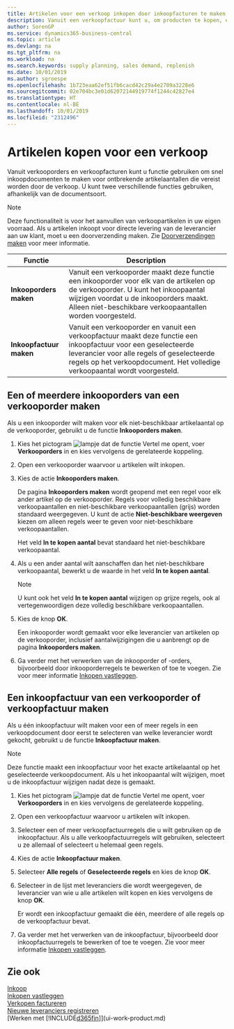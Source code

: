 ```yaml
---
title: Artikelen voor een verkoop inkopen door inkoopfacturen te maken | Microsoft Docs
description: Vanuit een verkoopfactuur kunt u, om producten te kopen, een inkoopfactuur maken voor een leverancier.
author: SorenGP
ms.service: dynamics365-business-central
ms.topic: article
ms.devlang: na
ms.tgt_pltfrm: na
ms.workload: na
ms.search.keywords: supply planning, sales demand, replenish
ms.date: 10/01/2019
ms.author: sgroespe
ms.openlocfilehash: 1b723eaa62ef51fb6cacd42c29a4e2709a3228e6
ms.sourcegitcommit: 02e704bc3e01d62072144919774f1244c42827e4
ms.translationtype: HT
ms.contentlocale: nl-BE
ms.lasthandoff: 10/01/2019
ms.locfileid: "2312496"
---
```

# <a name="purchase-items-for-a-sale"></a>Artikelen kopen voor een verkoop
Vanuit verkooporders en verkoopfacturen kunt u functie gebruiken om snel inkoopdocumenten te maken voor ontbrekende artikelaantallen die vereist worden door de verkoop. U kunt twee verschillende functies gebruiken, afhankelijk van de documentsoort.

> [!Note]
> Deze functionaliteit is voor het aanvullen van verkoopartikelen in uw eigen voorraad. Als u artikelen inkoopt voor directe levering van de leverancier aan uw klant, moet u een doorverzending maken. Zie [Doorverzendingen maken](sales-how-drop-shipment.md) voor meer informatie.   

|Functie|Description|
|--------|-----------|
|**Inkooporders maken**|Vanuit een verkooporder maakt deze functie een inkooporder voor elk van de artikelen op de verkooporder. U kunt het inkoopaantal wijzigen voordat u de inkooporders maakt. Alleen niet-beschikbare verkoopaantallen worden voorgesteld.
|**Inkoopfactuur maken**|Vanuit een verkooporder en vanuit een verkoopfactuur maakt deze functie een inkoopfactuur voor een geselecteerde leverancier voor alle regels of geselecteerde regels op het verkoopdocument. Het volledige verkoopaantal wordt voorgesteld.|

## <a name="to-create-one-or-more-purchase-orders-from-a-sales-order"></a>Een of meerdere inkooporders van een verkooporder maken
Als u een inkooporder wilt maken voor elk niet-beschikbaar artikelaantal op de verkooporder, gebruikt u de functie **Inkooporders maken**.

1. Kies het pictogram ![lampje dat de functie Vertel me opent](media/ui-search/search_small.png "Vertel me wat u wilt doen"), voer **Verkooporders** in en kies vervolgens de gerelateerde koppeling.
2. Open een verkooporder waarvoor u artikelen wilt inkopen.
3. Kies de actie **Inkooporders maken**.

    De pagina **Inkooporders maken** wordt geopend met een regel voor elk ander artikel op de verkooporder. Regels voor volledig beschikbare verkoopaantallen en niet-beschikbare verkoopaantallen (grijs) worden standaard weergegeven. U kunt de actie **Niet-beschikbare weergeven** kiezen om alleen regels weer te geven voor niet-beschikbare verkoopaantallen.

    Het veld **In te kopen aantal** bevat standaard het niet-beschikbare verkoopaantal.
4. Als u een ander aantal wilt aanschaffen dan het niet-beschikbare verkoopaantal, bewerkt u de waarde in het veld **In te kopen aantal**.

    > [!NOTE]  
    >   U kunt ook het veld **In te kopen aantal** wijzigen op grijze regels, ook al vertegenwoordigen deze volledig beschikbare verkoopaantallen.
5. Kies de knop **OK**.

    Een inkooporder wordt gemaakt voor elke leverancier van artikelen op de verkooporder, inclusief aantalwijzigingen die u aanbrengt op de pagina **Inkooporders maken**.
7. Ga verder met het verwerken van de inkooporder of -orders, bijvoorbeeld door inkooporderregels te bewerken of toe te voegen. Zie voor meer informatie [Inkopen vastleggen](purchasing-how-record-purchases.md).


## <a name="to-create-a-purchase-invoice-from-a-sales-order-or-sales-invoice"></a>Een inkoopfactuur van een verkooporder of verkoopfactuur maken
Als u één inkoopfactuur wilt maken voor een of meer regels in een verkoopdocument door eerst te selecteren van welke leverancier wordt gekocht, gebruikt u de functie **Inkoopfactuur maken**.

> [!NOTE]  
>   Deze functie maakt een inkoopfactuur voor het exacte artikelaantal op het geselecteerde verkoopdocument. Als u het inkoopaantal wilt wijzigen, moet u de inkoopfactuur wijzigen nadat deze is gemaakt.  

1. Kies het pictogram ![lampje dat de functie Vertel me opent](media/ui-search/search_small.png "Vertel me wat u wilt doen"), voer **Verkooporders** in en kies vervolgens de gerelateerde koppeling.
2. Open een verkoopfactuur waarvoor u artikelen wilt inkopen.
3. Selecteer een of meer verkoopfactuurregels die u wilt gebruiken op de inkoopfactuur. Als u alle verkoopfactuurregels wilt gebruiken, selecteert u ze allemaal of selecteert u helemaal geen regels.
4. Kies de actie **Inkoopfactuur maken**.
5. Selecteer **Alle regels** of **Geselecteerde regels** en kies de knop **OK**.  
6. Selecteer in de lijst met leveranciers die wordt weergegeven, de leverancier van wie u alle artikelen wilt kopen en kies vervolgens de knop **OK**.

    Er wordt een inkoopfactuur gemaakt die één, meerdere of alle regels op de verkoopfactuur bevat.
7. Ga verder met het verwerken van de inkoopfactuur, bijvoorbeeld door inkoopfactuurregels te bewerken of toe te voegen. Zie voor meer informatie [Inkopen vastleggen](purchasing-how-record-purchases.md).

## <a name="see-also"></a>Zie ook
[Inkoop](purchasing-manage-purchasing.md)  
[Inkopen vastleggen](purchasing-how-record-purchases.md)  
[Verkopen factureren](sales-how-invoice-sales.md)  
[Nieuwe leveranciers registreren](purchasing-how-register-new-vendors.md)  
[Werken met [!INCLUDE[d365fin](includes/d365fin_md.md)]](ui-work-product.md)
